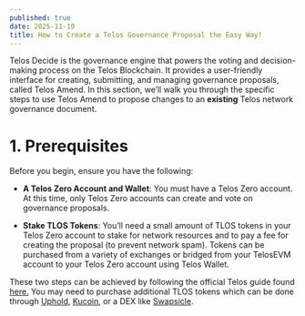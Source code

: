 ```yaml
---
published: true
date: 2025-11-10
title: How to Create a Telos Governance Proposal the Easy Way!
---
```

Telos Decide is the governance engine that powers the voting and decision-making process on the Telos Blockchain. It provides a user-friendly interface for creating, submitting, and managing governance proposals, called Telos Amend. In this section, we’ll walk you through the specific steps to use Telos Amend to propose changes to an **existing** Telos network governance document.

# **1\. Prerequisites**

Before you begin, ensure you have the following:

*   **A Telos Zero Account and Wallet**: You must have a Telos Zero account. At this time, only Telos Zero accounts can create and vote on governance proposals.
    
*   **Stake TLOS Tokens**: You’ll need a small amount of TLOS tokens in your Telos Zero account to stake for network resources and to pay a fee for creating the proposal (to prevent network spam). Tokens can be purchased from a variety of exchanges or bridged from your TelosEVM account to your Telos Zero account using Telos Wallet.
    

These two steps can be achieved by following the official Telos guide found [here.](https://www.youtube.com/watch?v=m92qf5osTqw) You may need to purchase additional TLOS tokens which can be done through [Uphold](http://uphold.com/), [Kucoin](http://kucoin.com/), or a DEX like [Swapsicle](http://swapsicle.io/).